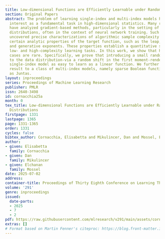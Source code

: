 ```yaml
---
title: Low-dimensional Functions are Efficiently Learnable under Randomly Biased Distributions
section: Original Papers
abstract: The problem of learning single-index and multi-index models has gained significant
  interest as a fundamental task in high-dimensional statistics. Many recent works
  have analyzed gradient-based methods, particularly in the setting of isotropic data
  distributions, often in the context of neural network training. Such studies have
  uncovered precise characterizations of algorithmic sample complexity in terms of
  certain analytic properties of the target function, such as the leap, information,
  and generative exponents. These properties establish a quantitative separation between
  low- and high-complexity learning tasks. In this work, we show that high-complexity
  cases are rare. Specifically, we prove that introducing a small random perturbation
  to the data distribution-via a random shift in the first moment-renders any Gaussian
  single-index model as easy to learn as a linear function. We further extend this
  result to a class of multi-index models, namely sparse Boolean functions, also known
  as Juntas.
layout: inproceedings
series: Proceedings of Machine Learning Research
publisher: PMLR
issn: 2640-3498
id: cornacchia25a
month: 0
tex_title: Low-dimensional Functions are Efficiently Learnable under Randomly Biased
  Distributions
firstpage: 1331
lastpage: 1365
page: 1331-1365
order: 1331
cycles: false
bibtex_author: Cornacchia, Elisabetta and Mikulincer, Dan and Mossel, Elchanan
author:
- given: Elisabetta
  family: Cornacchia
- given: Dan
  family: Mikulincer
- given: Elchanan
  family: Mossel
date: 2025-07-02
address:
container-title: Proceedings of Thirty Eighth Conference on Learning Theory
volume: '291'
genre: inproceedings
issued:
  date-parts:
  - 2025
  - 7
  - 2
pdf: https://raw.githubusercontent.com/mlresearch/v291/main/assets/cornacchia25a/cornacchia25a.pdf
extras: []
# Format based on Martin Fenner's citeproc: https://blog.front-matter.io/posts/citeproc-yaml-for-bibliographies/
---
```

